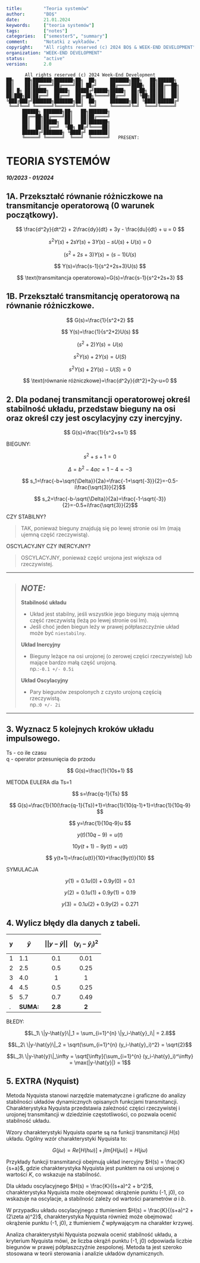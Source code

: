 ```yaml
title:        "Teoria systemów"
author:       "BO$"
date:         21.01.2024
keywords:     ["teoria systemów"]
tags:         ["notes"]
categories:   ["semester5", "summary"]
comment:      "Notatki z wykładów."
copyright:    "All rights reserved (c) 2024 BO$ & WEEK-END DEVELOPMENT"
organization: "WEEK-END DEVELOPMENT"
status:       "active"
version:      2.0
```
```
       All rights reserved (c) 2024 Week-End Development
██╗    ██╗███████╗███████╗██╗  ██╗     ███████╗███╗   ██╗██████╗
██║    ██║██╔════╝██╔════╝██║ ██╔╝     ██╔════╝████╗  ██║██╔══██╗
██║ █╗ ██║█████╗  █████╗  █████╔╝█████╗█████╗  ██╔██╗ ██║██║  ██║
██║███╗██║██╔══╝  ██╔══╝  ██╔═██╗╚════╝██╔══╝  ██║╚██╗██║██║  ██║
╚███╔███╔╝███████╗███████╗██║  ██╗     ███████╗██║ ╚████║██████╔╝
 ╚══╝╚══╝ ╚══════╝╚══════╝╚═╝  ╚═╝     ╚══════╝╚═╝  ╚═══╝╚═════╝
      ██████╗ ███████╗██╗   ██╗███████╗ 
      ██╔══██╗██╔════╝██║   ██║██╔════╝ 
      ██║  ██║█████╗  ██║   ██║███████╗ 
      ██║  ██║██╔══╝  ╚██╗ ██╔╝╚════██║
      ██████╔╝███████╗ ╚████╔╝ ███████║
      ╚═════╝ ╚══════╝  ╚═══╝  ╚══════╝   PRESENT:
```
# TEORIA SYSTEMÓW
***10/2023 - 01/2024***

## 1A. Przekształć równanie różniczkowe na transmitancje operatorową (0 warunek początkowy).

$$ \frac{d^2y}{dt^2} + 2\frac{dy}{dt} + 3y - \frac{du}{dt} + u = 0 $$

$$ s^2Y(s) + 2sY(s) + 3Y(s) - sU(s) + U(s) = 0 $$

$$ (s^2+2s+3)Y(s) = (s-1)U(s) $$

$$ Y(s)=\frac{s-1}{s^2+2s+3}U(s) $$

$$ \text{transmitancja operatorowa}=G(s)=\frac{s-1}{s^2+2s+3} $$

## 1B. Przekształć transmitancję operatorową na równanie różniczkowe.

$$ G(s)=\frac{1}{s^2+2} $$

$$ Y(s)=\frac{1}{s^2+2}U(s) $$

$$ (s^2+2)Y(s)=U(s) $$

$$ s^2Y(s)+2Y(s)=U(S) $$

$$ s^2Y(s)+2Y(s)-U(S)=0 $$

$$ \text{równanie różniczkowe}=\frac{d^2y}{dt^2}+2y-u=0 $$

## 2. Dla podanej transmitancji operatorowej określ stabilność układu, przedstaw bieguny na osi oraz określ czy jest oscylacyjny czy inercyjny.

$$ G(s)=\frac{1}{s^2+s+1} $$

BIEGUNY:

$$ s^2+s+1=0 $$

$$ \Delta=b^2-4ac=1-4=-3 $$

$$ s_1=\frac{-b+\sqrt{\Delta}}{2a}=\frac{-1+\sqrt{-3}}{2}=-0.5-i\frac{\sqrt{3}}{2}$$

$$ s_2=\frac{-b-\sqrt{\Delta}}{2a}=\frac{-1-\sqrt{-3}}{2}=-0.5+i\frac{\sqrt{3}}{2}$$

CZY STABILNY?
> TAK, ponieważ bieguny znajdują się po lewej stronie osi Im (mają ujemną część rzeczywistą).

OSCYLACYJNY CZY INERCYJNY?
> OSCYLACYJNY, ponieważ część urojona jest większa od rzeczywistej.

---
> ## ***NOTE:*** 
> **Stabilność układu**
> - Układ jest stabilny, jeśli wszystkie jego bieguny mają ujemną część rzeczywistą (leżą po lewej stronie osi Im).
> - Jeśli choć jeden biegun leży w prawej półpłaszczyźnie układ może być `niestabilny`.
>
> **Układ Inercyjny**
> - Bieguny leżące na osi urojonej (o zerowej części rzeczywistej) lub mające bardzo małą część urojoną. <br> np.:`-0.1 +/- 0.5i`
>
> **Układ Oscylacyjny**
> - Pary biegunów zespolonych z czysto urojoną częścią rzeczywistą. <br> np.:`0 +/- 2i`
---

## 3. Wyznacz 5 kolejnych kroków układu impulsowego.
Ts - co ile czasu \
q - operator przesunięcia do przodu

$$ G(s)=\frac{1}{10s+1} $$

METODA EULERA dla Ts=1

$$ s=\frac{q-1}{Ts} $$

$$ G(s)=\frac{1}{10(\frac{q-1}{Ts})+1}=\frac{1}{10(q-1)+1}=\frac{1}{10q-9} $$

$$ y=\frac{1}{10q-9}u $$

$$ y(t)(10q-9)=u(t) $$

$$ 10y(t+1)-9y(t)=u(t) $$

$$ y(t+1)=\frac{u(t)}{10}+\frac{9y(t)}{10} $$

SYMULACJA

$$ y(1)=0.1u(0)+0.9y(0)=0.1 $$

$$ y(2)=0.1u(1)+0.9y(1)=0.19 $$

$$ y(3)=0.1u(2)+0.9y(2)=0.271 $$

## 4. Wylicz błędy dla danych z tabeli.

y  |$$\hat{y}$$|$$\|\|y-\hat{y}\|\|$$|$$(y_i-\hat{y}_i)^2$$
---|---|:---:|:---:
1  |1.1|0.1  |0.01
2  |2.5|0.5  |0.25
3  |4.0|1    |1
4  |4.5|0.5  |0.25
5  |5.7|0.7  |0.49
. |**SUMA:**|**2.8**  |**2**|

BŁEDY:
```math
L_1\ \|y-\hat{y}\|_1 = \sum_{i=1}^{n} \|y_i-\hat{y}_i\| = 2.8
```
```math
L_2\ \|y-\hat{y}\|_2 = \sqrt{\sum_{i=1}^{n} (y_i-\hat{y}_i)^2} = \sqrt{2}
```
```math
L_3\ \|y-\hat{y}\|_\infty = \sqrt[\infty]{\sum_{i=1}^{n} (y_i-\hat{y}_i)^\infty} = \max(|y-\hat{y}|) = 1
```

## 5. EXTRA (Nyquist)
Metoda Nyquista stanowi narzędzie matematyczne i graficzne do analizy stabilności układów dynamicznych opisanych funkcjami transmitancji. Charakterystyka Nyquista przedstawia zależność części rzeczywistej i urojonej transmitancji w dziedzinie częstotliwości, co pozwala ocenić stabilność układu.

Wzory charakterystyki Nyquista oparte są na funkcji transmitancji $H(s)$ układu. Ogólny wzór charakterystyki Nyquista to:

$$ G(j\omega)=Re[H(h\omega)]+jIm[H(j\omega)]=H(j\omega) $$

Przykłady funkcji transmitancji obejmują układ inercyjny $H(s) = \frac{K}{s+a}$, gdzie charakterystyka Nyquista jest punktem na osi urojonej o wartości $K$, co wskazuje na stabilność. 

Dla układu oscylacyjnego $H(s) = \frac{K}{(s+a)^2 + b^2}$, charakterystyka Nyquista może obejmować okrążenie punktu (-1, j0), co wskazuje na oscylacje, a stabilność zależy od wartości parametrów $a$ i $b$.

W przypadku układu oscylacyjnego z tłumieniem $H(s) = \frac{K}{(s+a)^2 + (2\zeta a)^2}$, charakterystyka Nyquista również może obejmować okrążenie punktu (-1, j0), z tłumieniem $\zeta$ wpływającym na charakter krzywej.

Analiza charakterystyki Nyquista pozwala ocenić stabilność układu, a kryterium Nyquista mówi, że liczba okrążń punktu (-1, j0) odpowiada liczbie biegunów w prawej półpłaszczyźnie zespolonej. Metoda ta jest szeroko stosowana w teorii sterowania i analizie układów dynamicznych.
